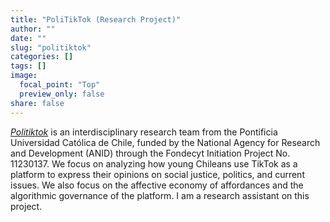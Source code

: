 ```yaml
---
title: "PoliTikTok (Research Project)"
author: ""
date: ""
slug: "politiktok"
categories: []
tags: []
image:
  focal_point: "Top"
  preview_only: false
share: false
---
```


[_Politiktok_](https://politiktok.cl/) is an interdisciplinary research team from the Pontificia Universidad Católica de Chile, funded by the National Agency for Research and Development (ANID) through the Fondecyt Initiation Project No. 11230137. We focus on analyzing how young Chileans use TikTok as a platform to express their opinions on social justice, politics, and current issues. We also focus on the affective economy of affordances and the algorithmic governance of the platform. I am a research assistant on this project.
